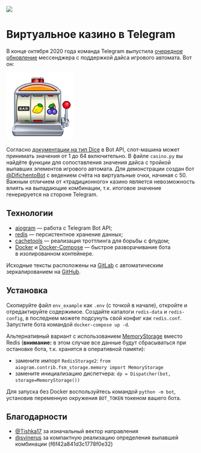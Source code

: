 [<img src="https://img.shields.io/badge/Telegram-%40DifichentoBot-blue">](https://t.me/DifichentoBot)

# Виртуальное казино в Telegram

В конце октября 2020 года команда Telegram выпустила [очередное обновление](https://telegram.org/blog/pinned-messages-locations-playlists/ru?ln=a) 
мессенджера с поддержкой дайса игрового автомата. Вот он:

![игровой автомат](repo_images/slot_machine.png)

Согласно [документации на тип Dice](https://core.telegram.org/bots/api#dice) в Bot API, слот-машина 
может принимать значения от 1 до 64 включительно. В файле `casino.py` вы найдёте функции для сопоставления значения дайса 
с тройкой выпавших элементов игрового автомата. Для демонстрации создан бот [@DifichentoBot](https://t.me/difichentobot) с 
ведением счёта на виртуальные очки, начиная с 50.  
Важным отличием от «традиционного» казино является невозможность влиять 
на выпадающие комбинации, т.к. итоговое значение генерируется на стороне Telegram.

## Технологии

* [aiogram](https://github.com/aiogram/aiogram) — работа с Telegram Bot API;
* [redis](https://redis.io) — персистентное хранение данных;
* [cachetools](https://cachetools.readthedocs.io/en/stable) — реализация троттлинга для борьбы с флудом;
* [Docker](https://www.docker.com) и [Docker-Compose](https://docs.docker.com/compose) — быстрое разворачивание бота \
в изолированном контейнере.

Исходные тексты расположены на [GitLab](https://git.groosha.space/shared/telegram-casino-bot) с автоматическим 
зеркалированием на [GitHub](https://github.com/MasterGroosha/telegram-casino-bot).

## Установка

Скопируйте файл `env_example` как `.env` (с точкой в начале), откройте и отредактируйте содержимое. Создайте каталоги 
`redis-data` и `redis-config`, в последнем можете подсунуть свой конфиг как `redis.conf`.   
Запустите бота командой `docker-compose up -d`. 

Альтернативный вариант с использованием [MemoryStorage](https://github.com/aiogram/aiogram/blob/dev-2.x/aiogram/contrib/fsm_storage/memory.py#L7) 
вместо Redis (**внимание:** в этом случае все данные будут сбрасываться при остановке бота, т.к. хранятся в оперативной памяти):  
* замените импорт `RedisStorage2`: `from aiogram.contrib.fsm_storage.memory import MemoryStorage`
* замените инициализацию диспетчера: `dp = Dispatcher(bot, storage=MemoryStorage())`  

Для запуска без Docker воспользуйтесь командой `python -m bot`, установив переменную окружения `BOT_TOKEN` 
токеном вашего бота.

## Благодарности

* [@Tishka17](https://t.me/Tishka17) за изначальный вектор направления
* [@svinerus](https://t.me/svinerus) за компактную реализацию определения выпавшей комбинации (f6f42a841d3c1778f0e32)
